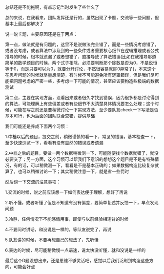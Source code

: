 总结还是不能拖啊，有点忘记当时发生了些什么了

总的来说，在我看来，团队发挥还是行的，虽然出现了卡题，交流等一些问题，但基本上最后都解决了

说一说卡题，主要原因还是在于两点：

第一点，做法就是有问题的，这里不是说做法完全错了，而是一些情况考虑错了，或者没考虑，或者算法中涉及到的一些条件或者重要核心细节在逻辑推理或者公式推导的时候，根本就遗漏了或者想错了，直接导致了算法错误(比如在我推导那道简单的数学题目的时候，两个式子相除，必须要判断那个除数是否为0，不是说恒等于0，而是只要可以为0，就要分开讨论，不然很容易就除0异常了)，本来这个在思考问题的时候就尽量想清楚，有时候不可能避免所有逻辑错误，但是我们尽可能把问题考虑的严密一些，多考虑一下可能的情况，甚至应该要构造些极端的数据测试

第二点，主要在实现方面，没看出来或者很久才找到错误，因为很多都是讨论得到的算法，可能理解上有些偏差或者有些细节不太清楚具体情况要怎么处理；这个时候，可能在写之前还是要稍微讨论一下实现方法，至少要队友check一下写法是否基本可行，也为后面的团队联合查错，提供基础

我们可能还是养成下面两个习惯：

1.中档以后的题目，提交之前，稍微谨慎的看一下，常见的错误，基本检查一下，至少快速浏览一下，看看有没有显然的错误或者遗漏

2.中档之后的题目，要做一两个数据稍微测一下，可能随便找个数据就错了，就没必要交了；另一方面，这个习惯可以帮我们下意识的想想这个题目是不是有特殊情况，有的话，可以稍微测一下，看看是不是基本正确的；如果数据构造比较复杂就算了，也可以稍微讨论一下；其实稍微注意一下，就是省一些罚时



然后谈一下交流的注意事项：

1.交流的时候，说之前应该想一下如何表达便于理解，想好了再说

2.听不懂，或者听懂了但是不知道有没有偏差，要简单复述并反馈一下，早点发现问题

3.冷静，任何情况下不能感情用事，即使与以前经验相违背的时候

4.不要同时讲话，和没说是一样的，等队友说完了，再说

5.队友讲的时候，不要再想自己的想法了，先听懂

6.表达的时候，尽可能稍微慢一点语速，说太快没听懂，就和没说是一样的



最后这个D题没想出来，还是思维不够灵活吧，感觉以后我们泛刷到构造这些方向，可能会好点
